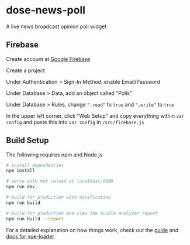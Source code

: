 # dose-news-poll

A live news broadcast opinion poll widget

## Firebase
Create account at [Google Firebase](https://firebase.google.com/)

Create a project

Under Authentication > Sign-In Method, enable Email/Password

Under Database > Data, add an object called "Polls"

Under Database > Rules, change `".read"` to `true` and `".write"` to `true`

In the upper left corner, click "Web Setup" and copy everything within `var config` and paste this into `var config` in `/src/firebase.js`


## Build Setup

The following requires npm and Node.js

``` bash
# install dependencies
npm install

# serve with hot reload at localhost:8080
npm run dev

# build for production with minification
npm run build

# build for production and view the bundle analyzer report
npm run build --report
```

For a detailed explanation on how things work, check out the [guide](http://vuejs-templates.github.io/webpack/) and [docs for vue-loader](http://vuejs.github.io/vue-loader).
